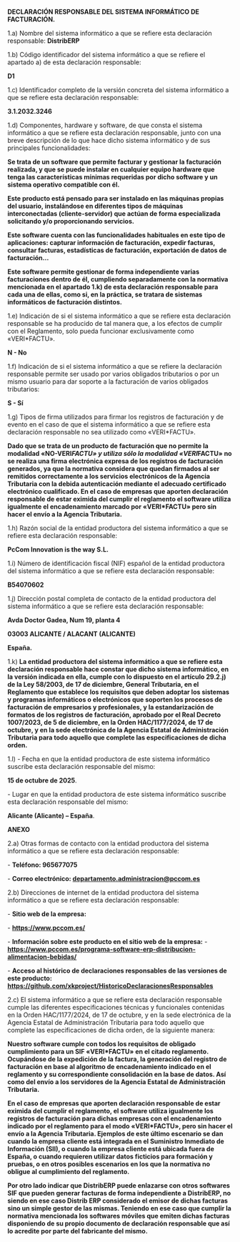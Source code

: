 **DECLARACIÓN RESPONSABLE DEL SISTEMA INFORMÁTICO DE FACTURACIÓN.**

1.a) Nombre del sistema informático a que se refiere esta declaración responsable: **DistribERP**

1.b) Código identificador del sistema informático a que se refiere el apartado a) de esta declaración responsable:

**D1**

1.c) Identificador completo de la versión concreta del sistema informático a que se refiere esta declaración responsable:

**3.1.2032.3246**

1.d) Componentes, hardware y software, de que consta el sistema informático a que se refiere esta declaración responsable, junto con una breve descripción de lo que hace dicho sistema informático y de sus principales funcionalidades:

**Se trata de un software que permite facturar y gestionar la  facturación realizada, y que se puede instalar en cualquier equipo hardware  que tenga las características mínimas requeridas por dicho software y un  sistema operativo compatible con él.**

**Este producto está pensado para ser instalado en las máquinas propias del  usuario, instalándose en diferentes tipos de máquinas interconectadas  (cliente-servidor) que actúan de forma especializada solicitando y/o proporcionando servicios.**

**Este software cuenta con las funcionalidades habituales en este tipo de  aplicaciones: capturar información de facturación, expedir facturas, consultar  facturas, estadísticas de facturación, exportación de datos de facturación…**

**Este software permite gestionar de forma independiente varias facturaciones  dentro de él, cumpliendo separadamente con la normativa mencionada en el  apartado 1.k) de esta declaración responsable para cada una de ellas, como si,  en la práctica, se tratara de sistemas informáticos de facturación distintos.**

1.e) Indicación de si el sistema informático a que se refiere esta declaración responsable se ha producido de tal manera que, a los efectos de cumplir con el Reglamento, solo pueda funcionar exclusivamente como «VERI\*FACTU».

**N - No**

1.f) Indicación de si el sistema informático a que se refiere la declaración responsable permite ser usado por varios obligados tributarios o por un mismo usuario para dar soporte a la facturación de varios obligados tributarios:

**S - Sí**

1.g) Tipos de firma utilizados para firmar los registros de facturación y de evento en el caso de que el sistema informático a que se refiere esta declaración responsable no sea utilizado como «VERI\*FACTU».

**Dado que se trata de un producto de facturación que no permite la modalidad «NO-VERI*FACTU» y utiliza sólo la modalidad «VERI*FACTU» no se realiza una firma electrónica expresa de los registros de facturación generados, ya que la  normativa considera que quedan firmados al ser remitidos correctamente a los  servicios electrónicos de la Agencia Tributaria con la debida autenticación  mediante el adecuado certificado electrónico cualificado. En el caso de empresas  que aporten declaración responsable de estar eximida del cumplir el reglamento el software utiliza igualmente el encadenamiento marcado por «VERI*FACTU» pero sin hacer el envío a la Agencia Tributaria.**

1.h) Razón social de la entidad productora del sistema informático a que se refiere esta declaración responsable:

**PcCom Innovation is the way S.L.**

1.i) Número de identificación fiscal (NIF) español de la entidad productora del sistema informático a que se refiere esta declaración responsable:

**B54070602**

1.j) Dirección postal completa de contacto de la entidad productora del sistema informático a que se refiere esta declaración responsable:

**Avda Doctor Gadea, Num 19, planta 4**

**03003 ALICANTE / ALACANT (ALICANTE)**

**España.**

1.k) **La entidad productora del sistema informático a que se refiere esta  declaración responsable hace constar que dicho sistema informático, en la  versión indicada en ella, cumple con lo dispuesto en el artículo 29.2.j) de la Ley  58/2003, de 17 de diciembre, General Tributaria, en el Reglamento que  establece los requisitos que deben adoptar los sistemas y programas  informáticos o electrónicos que soporten los procesos de facturación de  empresarios y profesionales, y la estandarización de formatos de los registros  de facturación, aprobado por el Real Decreto 1007/2023, de 5 de diciembre, en  la Orden HAC/1177/2024, de 17 de octubre, y en la sede electrónica de la  Agencia Estatal de Administración Tributaria para todo aquello que complete  las especificaciones de dicha orden.**

1.l) - Fecha en que la entidad productora de este sistema informático suscribe esta declaración responsable del mismo:

**15 de octubre de 2025**.

\- Lugar en que la entidad productora de este sistema informático suscribe esta declaración responsable del mismo:

**Alicante (Alicante) – España**.

**ANEXO**

2.a) Otras formas de contacto con la entidad productora del sistema informático a que se refiere esta declaración responsable:

\- **Teléfono: 965677075**

\- **Correo electrónico: <departamento.administracion@pccom.es>**

2.b) Direcciones de internet de la entidad productora del sistema informático a que se refiere esta declaración responsable:

\- **Sitio web de la empresa:**

\- **<https://www.pccom.es/>**

\- **Información sobre este producto en el sitio web de la empresa:** \- **<https://www.pccom.es/programa-software-erp-distribucion-alimentacion-bebidas/>**

\- **Acceso al histórico de declaraciones responsables de las versiones de este producto: <https://github.com/xkproject/HistoricoDeclaracionesResponsables>**

2.c) El sistema informático a que se refiere esta declaración responsable cumple las diferentes especificaciones técnicas y funcionales contenidas en la Orden HAC/1177/2024, de 17 de octubre, y en la sede electrónica de la Agencia Estatal de Administración Tributaria para todo aquello que complete las especificaciones de dicha orden, de la siguiente manera:

**Nuestro software cumple con todos los requisitos de obligado cumplimiento para un SIF «VERI*FACTU» en el citado reglamento. Ocupándose de la expedición de la factura, la generación del registro de facturación en base al algoritmo de encadenamiento indicado en el reglamento y su correspondiente consolidación en la base de datos. Así como del envío a los servidores de la Agencia Estatal de Administración Tributaria.**

**En el caso de empresas  que aporten declaración responsable de estar eximida del cumplir el reglamento, el software utiliza igualmente los registros de facturación para dichas empresas con el encadenamiento indicado por el reglamento para el modo «VERI*FACTU», pero sin hacer el envío a la Agencia Tributaria. Ejemplos de este último escenario se dan cuando la empresa cliente está integrada en el Suministro Inmediato de Información (SII), o cuando la empresa cliente está ubicada fuera de España, o cuando requieren utilizar datos ficticios para formación y pruebas, o en otros posibles escenarios en los que la normativa no obligue al cumplimiento del reglamento.**

**Por otro lado indicar que DistribERP puede enlazarse con otros softwares SIF que pueden generar facturas de forma independiente a DistribERP, no siendo en ese caso Distrib ERP considerado el emisor de dichas facturas sino un simple gestor de las mismas. Teniendo en ese caso que cumplir la normativa mencionada los softwares móviles que emiten dichas facturas disponiendo de su propio documento de declaración responsable que así lo acredite por parte del fabricante del mismo.**
